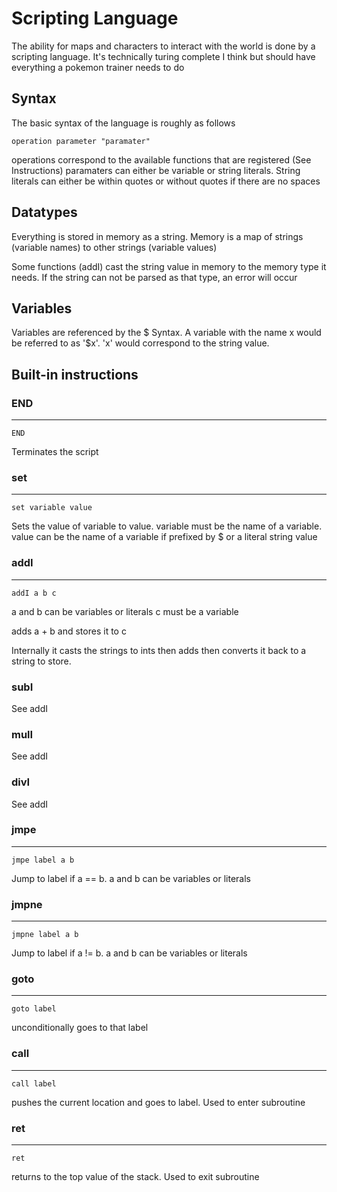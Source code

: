 # Scripting Language

The ability for maps and characters to interact with the world is done by a scripting language. It's technically turing complete I think but should have everything a pokemon trainer needs to do

## Syntax

The basic syntax of the language is roughly as follows

```
operation parameter "paramater"
```

operations correspond to the available functions that are registered (See Instructions)
paramaters can either be variable or string literals. String literals can either be within quotes or without quotes if there are no spaces

## Datatypes

Everything is stored in memory as a string. Memory is a map of strings (variable names) to other strings (variable values)

Some functions (addI) cast the string value in memory to the memory type it needs. If the string can not be parsed as that type, an error will occur

## Variables

Variables are referenced by the $ Syntax. A variable with the name x would be referred to as '$x'. 'x' would correspond to the string value.

## Built-in instructions

### END

---

```
END
```

Terminates the script

### set

---

```
set variable value
```

Sets the value of variable to value.
variable must be the name of a variable.
value can be the name of a variable if prefixed by $ or a literal string value

### addI

---

```
addI a b c
```

a and b can be variables or literals
c must be a variable

adds a + b and stores it to c

Internally it casts the strings to ints then adds then converts it back to a string to store.


### subI

See addI

### mulI

See addI

### divI

See addI


### jmpe

----

```
jmpe label a b
```

Jump to label if a == b. a and b can be variables or literals

### jmpne

----

```
jmpne label a b
```

Jump to label if a != b. a and b can be variables or literals

### goto

---

```
goto label
```

unconditionally goes to that label

### call

---

```
call label
```

pushes the current location and goes to label. Used to enter subroutine

### ret

---

```
ret
```

returns to the top value of the stack. Used to exit subroutine
